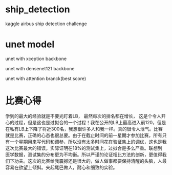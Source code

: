 # ship_detection
kaggle airbus ship detection challenge

# unet model
unet with xception backbone

unet with densenet121 backbone 

unet with attention branck(best score)

# 比赛心得
学到的最大的经验就是不要光盯着LB， 最然每次的排名都在增长， 这是个令人开心的过程，但是这也是过拟合的一个过程！我在公开的LB上最高进入前120，但是在私有LB上下降了将近300名，我想很许多人和我一样。真的很令人泄气。比赛就是比赛，正确的心态也很总要。由于在截止时间的前一星期才参加比赛，所有只有一个星期用来写代码和调参，所以没有太多时间花在验证集上的调优，这也是我这次比赛最大的错误。实际证明在18%的测试集上，过拟合是多么严重。联想到医学数据，测试集的分布更为不均衡。所以严谨的论证相比方法的创新，更值得我们下功夫。这次的比赛给我震撼还是很大的，做人做事都要保持清醒的头脑，人最容易在欲望上倾斜。夹起尾巴做人，耐心和细致的实验。